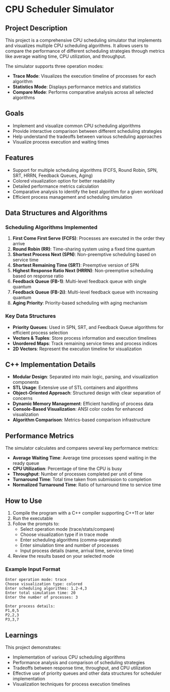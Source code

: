 # CPU Scheduler Simulator

## Project Description
This project is a comprehensive CPU scheduling simulator that implements and visualizes multiple CPU scheduling algorithms. It allows users to compare the performance of different scheduling strategies through metrics like average waiting time, CPU utilization, and throughput.

The simulator supports three operation modes:
- **Trace Mode**: Visualizes the execution timeline of processes for each algorithm
- **Statistics Mode**: Displays performance metrics and statistics
- **Compare Mode**: Performs comparative analysis across all selected algorithms

## Goals
- Implement and visualize common CPU scheduling algorithms
- Provide interactive comparison between different scheduling strategies
- Help understand the tradeoffs between various scheduling approaches
- Visualize process execution and waiting times

## Features
- Support for multiple scheduling algorithms (FCFS, Round Robin, SPN, SRT, HRRN, Feedback Queues, Aging)
- Colored visualization option for better readability
- Detailed performance metrics calculation
- Comparative analysis to identify the best algorithm for a given workload
- Efficient process management and scheduling simulation

## Data Structures and Algorithms

### Scheduling Algorithms Implemented
1. **First Come First Serve (FCFS)**: Processes are executed in the order they arrive
2. **Round Robin (RR)**: Time-sharing system using a fixed time quantum
3. **Shortest Process Next (SPN)**: Non-preemptive scheduling based on service time
4. **Shortest Remaining Time (SRT)**: Preemptive version of SPN
5. **Highest Response Ratio Next (HRRN)**: Non-preemptive scheduling based on response ratio
6. **Feedback Queue (FB-1)**: Multi-level feedback queue with single quantum
7. **Feedback Queue (FB-2i)**: Multi-level feedback queue with increasing quantum
8. **Aging Priority**: Priority-based scheduling with aging mechanism

### Key Data Structures
- **Priority Queues**: Used in SPN, SRT, and Feedback Queue algorithms for efficient process selection
- **Vectors & Tuples**: Store process information and execution timelines
- **Unordered Maps**: Track remaining service times and process indices
- **2D Vectors**: Represent the execution timeline for visualization

## C++ Implementation Details
- **Modular Design**: Separated into main logic, parsing, and visualization components
- **STL Usage**: Extensive use of STL containers and algorithms
- **Object-Oriented Approach**: Structured design with clear separation of concerns
- **Dynamic Memory Management**: Efficient handling of process data
- **Console-Based Visualization**: ANSI color codes for enhanced visualization
- **Algorithm Comparison**: Metrics-based comparison infrastructure

## Performance Metrics
The simulator calculates and compares several key performance metrics:
- **Average Waiting Time**: Average time processes spend waiting in the ready queue
- **CPU Utilization**: Percentage of time the CPU is busy
- **Throughput**: Number of processes completed per unit of time
- **Turnaround Time**: Total time taken from submission to completion
- **Normalized Turnaround Time**: Ratio of turnaround time to service time

## How to Use
1. Compile the program with a C++ compiler supporting C++11 or later
2. Run the executable
3. Follow the prompts to:
   - Select operation mode (trace/stats/compare)
   - Choose visualization type if in trace mode
   - Enter scheduling algorithms (comma-separated)
   - Enter simulation time and number of processes
   - Input process details (name, arrival time, service time)
4. Review the results based on your selected mode

### Example Input Format
```
Enter operation mode: trace
Choose visualization type: colored
Enter scheduling algorithms: 1,2-4,3
Enter total simulation time: 20
Enter the number of processes: 3

Enter process details:
P1,0,5
P2,2,3
P3,3,7
```

## Learnings
This project demonstrates:
- Implementation of various CPU scheduling algorithms
- Performance analysis and comparison of scheduling strategies
- Tradeoffs between response time, throughput, and CPU utilization
- Effective use of priority queues and other data structures for scheduler implementation
- Visualization techniques for process execution timelines


